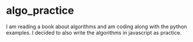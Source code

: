 # algo_practice
I am reading a book about algorithms and am coding along with the python examples. I decided to also write the algorithms in javascript as practice.
